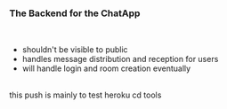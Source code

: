 ### The Backend for the ChatApp
<br>

* shouldn't be visible to public
* handles message distribution and reception for users
* will handle login and room creation eventually

<br>
this push is mainly to test heroku cd tools